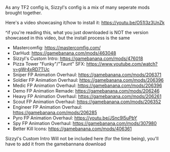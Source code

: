As any TF2 config is, Sizzyl's config is a mix of many seperate mods brought together.

Here's a video showcasing it/how to install it: https://youtu.be/O51l3z3UnZk

^if you're reading this, what you just downloaded is NOT the version showcased in this video, but the install process is the same

- Mastercomfig: https://mastercomfig.com/
- DarHud: https://gamebanana.com/mods/463048
- Sizzyl's Custom Intro: https://gamebanana.com/mods/476018
- Pizza Tower "Funky"/"Taunt" SFX: https://www.youtube.com/watch?v=gWr4xRD7TUc
- Sniper FP Animation Overhaul: https://gamebanana.com/mods/206371
- Soldier FP Animation Overhaul: https://gamebanana.com/mods/206396
- Medic FP Animation Overhaul: https://gamebanana.com/mods/206396
- Demo FP Animation Remade: https://gamebanana.com/mods/206246
- Heavy FP Animation Overhaul: https://gamebanana.com/mods/206261
- Scout FP Animation Overhaul: https://gamebanana.com/mods/206352
- Engineer FP Animation Overhaul: https://gamebanana.com/mods/206285
- Pyro FP Animation Overhaul: https://youtu.be/JSnc9l5uPbY
- Spy FP Animation Overhaul: https://gamebanana.com/mods/307980
- Better Kill Icons: https://gamebanana.com/mods/406361


Sizzyl's Custom Intro Will not be included here (for the time being), you'll have to add it from the gamebannana download
